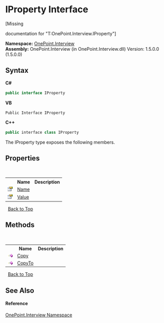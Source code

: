 # IProperty Interface
 

\[Missing <summary> documentation for "T:OnePoint.Interview.IProperty"\]

**Namespace:**&nbsp;<a href="N_OnePoint_Interview">OnePoint.Interview</a><br />**Assembly:**&nbsp;OnePoint.Interview (in OnePoint.Interview.dll) Version: 1.5.0.0 (1.5.0.0)

## Syntax

**C#**<br />
``` C#
public interface IProperty
```

**VB**<br />
``` VB
Public Interface IProperty
```

**C++**<br />
``` C++
public interface class IProperty
```

The IProperty type exposes the following members.


## Properties
&nbsp;<table><tr><th></th><th>Name</th><th>Description</th></tr><tr><td>![Public property](media/pubproperty.gif "Public property")</td><td><a href="P_OnePoint_Interview_IProperty_Name">Name</a></td><td /></tr><tr><td>![Public property](media/pubproperty.gif "Public property")</td><td><a href="P_OnePoint_Interview_IProperty_Value">Value</a></td><td /></tr></table>&nbsp;
<a href="#iproperty-interface">Back to Top</a>

## Methods
&nbsp;<table><tr><th></th><th>Name</th><th>Description</th></tr><tr><td>![Public method](media/pubmethod.gif "Public method")</td><td><a href="M_OnePoint_Interview_IProperty_Copy">Copy</a></td><td /></tr><tr><td>![Public method](media/pubmethod.gif "Public method")</td><td><a href="M_OnePoint_Interview_IProperty_CopyTo">CopyTo</a></td><td /></tr></table>&nbsp;
<a href="#iproperty-interface">Back to Top</a>

## See Also


#### Reference
<a href="N_OnePoint_Interview">OnePoint.Interview Namespace</a><br />
